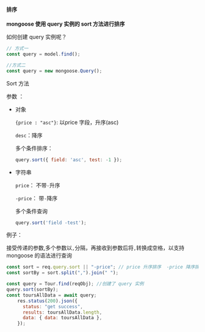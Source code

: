 #### 排序

**mongoose 使用 query 实例的 sort 方法进行排序**

如何创建 query 实例呢？

```javascript
// 方式一
const query = model.find();

//方式二
const query = new mongoose.Query();
```

Sort 方法

参数 ：

* 对象

  `{price : "asc"}`: 以price 字段，升序(asc)

  `desc`：降序

  多个条件排序：

  ```javascript
  query.sort({ field: 'asc', test: -1 });
  ```

* 字符串

  `price`： 不带`-`升序

  `-price`： 带`-`降序

  多个条件查询

  ```javascript
  query.sort('field -test');
  ```

例子：

接受传递的参数,多个参数以`,`分隔，再接收到参数后将`,`转换成空格，以支持 mongoose 的语法进行查询

```javascript
const sort = req.query.sort || "-price"; // price 升序排序  -price 降序排序
const sortBy = sort.split(",").join(" ");

const query = Tour.find(reqObj); //创建了 query 实例
query.sort(sortBy);
const toursAllData = await query;
    res.status(200).json({
      status: "get success",
      results: toursAllData.length,
      data: { data: toursAllData },
    });
```

